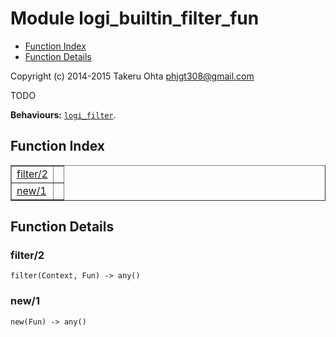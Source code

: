 

# Module logi_builtin_filter_fun #
* [Function Index](#index)
* [Function Details](#functions)

Copyright (c) 2014-2015 Takeru Ohta <phjgt308@gmail.com>

TODO

__Behaviours:__ [`logi_filter`](logi_filter.md).

<a name="index"></a>

## Function Index ##


<table width="100%" border="1" cellspacing="0" cellpadding="2" summary="function index"><tr><td valign="top"><a href="#filter-2">filter/2</a></td><td></td></tr><tr><td valign="top"><a href="#new-1">new/1</a></td><td></td></tr></table>


<a name="functions"></a>

## Function Details ##

<a name="filter-2"></a>

### filter/2 ###

`filter(Context, Fun) -> any()`

<a name="new-1"></a>

### new/1 ###

`new(Fun) -> any()`

